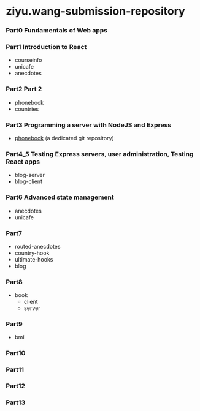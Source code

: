 # ziyu.wang-submission-repository

### Part0 Fundamentals of Web apps

### Part1 Introduction to React

- courseinfo
- unicafe
- anecdotes

### Part2 Part 2

- phonebook
- countries

### Part3 Programming a server with NodeJS and Express

- [phonebook](https://github.com/mercurywang/phonebook) (a dedicated git repository)

### Part4_5 Testing Express servers, user administration, Testing React apps

- blog-server
- blog-client

### Part6 Advanced state management

- anecdotes
- unicafe

### Part7

- routed-anecdotes
- country-hook
- ultimate-hooks
- blog

### Part8

- book
  - client
  - server

### Part9

- bmi

### Part10

### Part11

### Part12

### Part13
